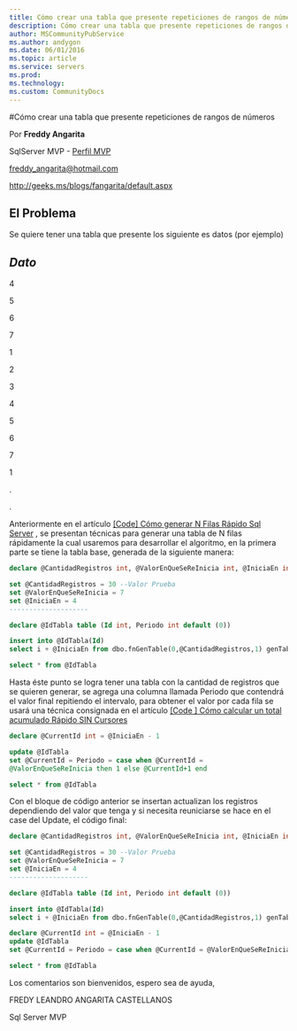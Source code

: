 ```yaml
---
title: Cómo crear una tabla que presente repeticiones de rangos de números
description: Cómo crear una tabla que presente repeticiones de rangos de números
author: MSCommunityPubService
ms.author: andygon
ms.date: 06/01/2016
ms.topic: article
ms.service: servers
ms.prod: 
ms.technology:
ms.custom: CommunityDocs
---
```


#Cómo crear una tabla que presente repeticiones de rangos de números


Por **Freddy Angarita**

SqlServer MVP - [Perfil
MVP](https://mvp.support.microsoft.com/es-es/mvp/Freddy%20Leandro%20Angarita%20Castellanos-4028407)

<freddy_angarita@hotmail.com>

<http://geeks.ms/blogs/fangarita/default.aspx>



El Problema
-----------

Se quiere tener una tabla que presente los siguiente es datos (por
ejemplo)

  *Dato*
  ------------
  4
  
  5
  
  6
  
  7
  
  1
  
  2
  
  3
  
  4
  
  5
  
  6
  
  7
  
  1
  
  .
  
  .

Anteriormente en el artículo [
\[Code\] Cómo generar N Filas Rápido Sql
Server](http://geeks.ms/blogs/fangarita/archive/2010/12/22/code-c-243-mo-generar-n-filas-r-225-pido-sql-server.aspx) ,
se presentan técnicas para generar una tabla de N filas rápidamente la
cual usaremos para desarrollar el algoritmo, en la primera parte se
tiene la tabla base, generada de la siguiente manera:
```SQL
declare @CantidadRegistros int, @ValorEnQueSeReInicia int, @IniciaEn int

set @CantidadRegistros = 30 --Valor Prueba
set @ValorEnQueSeReInicia = 7
set @IniciaEn = 4
--------------------

declare @IdTabla table (Id int, Periodo int default (0))

insert into @IdTabla(Id)
select i + @IniciaEn from dbo.fnGenTable(0,@CantidadRegistros,1) genTable

select * from @IdTabla
```
Hasta éste punto se logra tener una tabla con la cantidad de registros
que se quieren generar, se agrega una columna llamada Periodo que
contendrá el valor final repitiendo el intervalo, para obtener el valor
por cada fila se usará una técnica consignada en el artículo [
[Code
]
Cómo calcular un total acumulado Rápido SIN
Cursores](http://geeks.ms/blogs/fangarita/archive/2010/10/28/code-c-243-mo-calcular-un-total-acumulado-r-225-pido-sin-cursores.aspx)
```SQL
declare @CurrentId int = @IniciaEn - 1

update @IdTabla
set @CurrentId = Periodo = case when @CurrentId =
@ValorEnQueSeReInicia then 1 else @CurrentId+1 end

select * from @IdTabla
```
Con el bloque de código anterior se insertan actualizan los registros
dependiendo del valor que tenga y si necesita reuniciarse se hace en el
case del Update, el código final:
``` SQL
declare @CantidadRegistros int, @ValorEnQueSeReInicia int, @IniciaEn int

set @CantidadRegistros = 30 --Valor Prueba
set @ValorEnQueSeReInicia = 7
set @IniciaEn = 4
--------------------

declare @IdTabla table (Id int, Periodo int default (0))

insert into @IdTabla(Id)
select i + @IniciaEn from dbo.fnGenTable(0,@CantidadRegistros,1) genTable

declare @CurrentId int = @IniciaEn - 1
update @IdTabla
set @CurrentId = Periodo = case when @CurrentId = @ValorEnQueSeReInicia then 1 else @CurrentId+1 end

select * from @IdTabla
```
Los comentarios son bienvenidos, espero sea de ayuda,

FREDY LEANDRO ANGARITA CASTELLANOS

Sql Server MVP




